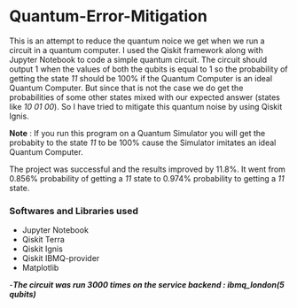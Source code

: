 # Quantum-Error-Mitigation

This is an attempt to reduce the quantum noice we get when we run a circuit in a quantum computer. I used the Qiskit framework along with Jupyter Notebook to code a simple quantum circuit. The circuit should output 1 when the values of both the qubits is equal to 1 so the probability of getting the state *11* should be 100% if the Quantum Computer is an ideal Quantum Computer. But since that is not the case we do get the probabilities of some other states mixed with our expected answer (states like *10 01 00*). So I have tried to mitigate this quantum noise by using Qiskit Ignis.

**Note** : If you run this program on a Quantum Simulator you will get the probabity to the state *11* to be 100% cause the Simulator imitates an ideal Quantum Computer.

The project was successful and the results improved by 11.8%. It went from 0.856% probability of getting a *11* state to 0.974% probability to getting a *11* state.

### Softwares and Libraries used 

- Jupyter Notebook
- Qiskit Terra 
- Qiskit Ignis
- Qiskit IBMQ-provider
- Matplotlib

-***The circuit was run 3000 times on the service backend : ibmq_london(5 qubits)*** 




